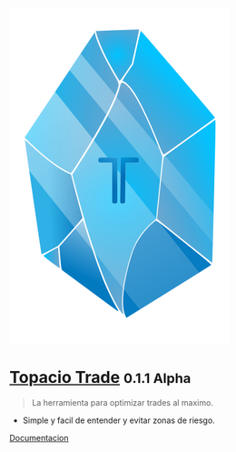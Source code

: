
![logo](_media/1.svg)

# [Topacio Trade](#proyecto-topacio) <small>0.1.1 Alpha</small>

> La herramienta para optimizar trades al maximo.

- Simple y facil de entender y evitar zonas de riesgo.



[Documentacion](#proyecto-topacio)
